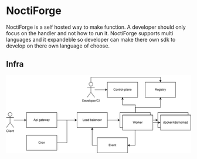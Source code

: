 # NoctiForge

NoctiForge is a self hosted way to make function. A developer should only focus on the handler and not how to run it. NoctiForge supports multi languages and it expandeble so developer can make there own sdk to develop on there own language of choose. 
 
## Infra
![noctiforge infra](./assert/InfraDiagram.svg)
